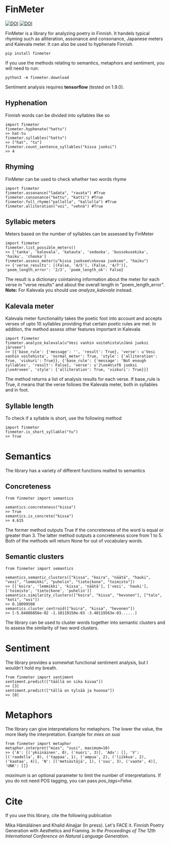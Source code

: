 # FinMeter

[![DOI](https://zenodo.org/badge/DOI/10.5281/zenodo.3474018.svg)](https://doi.org/10.5281/zenodo.3474018) [![DOI](https://zenodo.org/badge/DOI/10.5281/zenodo.3473456.svg)](https://doi.org/10.5281/zenodo.3473456)

FinMeter is a library for analyzing poetry in Finnish. It handels typical rhyming such as alliteration, assonance and consonance, Japanese meters and Kalevala meter. It can also be used to hyphenate Finnish.

	pip install finmeter

If you use the methods relating to semantics, metaphors and sentiment, you will need to run:

	python3 -m finmeter.download 

Sentiment analysis requires **tensorflow** (tested on 1.9.0).

## Hyphenation

Finnish words can be divided into syllables like so

	import finmeter
	finmeter.hyphenate("hattu")
	>> hat-tu
	finmeter.syllables("hattu")
	>> ["hat", "tu"]
	finmeter.count_sentence_syllables("kissa juoksi")
	>> 4

## Rhyming

FinMeter can be used to check whether two words rhyme

	import finmeter
	finmeter.assonance("ladata", "ravata") #True
	finmeter.consonance("kettu", "katti") #True
	finmeter.full_rhyme("pallolla", "kallolla") #True
	finmeter.alliteration("voi", "vehnä") #True

## Syllabic meters

Meters based on the number of syllables can be assessed by FinMeter

	import finmeter
	finmeter.list_possible_meters()
	>> ['tanka', 'kalevala', 'katauta', 'sedooka', 'bussokusekika', 'haiku', 'chooka']
	finmeter.assess_meter(u"kissa juoksee\nkovaa juoksee", "haiku")
	>> {'verse_results': [(False, '4/5'), (False, '4/7')], 'poem_length_error': '2/3', 'poem_length_ok': False}

The result is a dictionary cointaining information about the meter for each verse in "verse results" and about the overall length in "poem_length_error". **Note:** For Kalevala you should use *analyze_kalevala* instead.

## Kalevala meter

Kalevala meter functionality takes the poetic foot into account and accepts verses of upto 10 syllables providing that certain poetic rules are met. In addition, the method assess other features important in Kalevala

	import finmeter
	finmeter.analyze_kalevala(u"Vesi vanhin voitehista\nJänö juoksi järveen")
	>> [{'base_rule': {'message': '', 'result': True}, 'verse': u'Vesi vanhin voitehista', 'normal_meter': True, 'style': {'alliteration': True, 'viskuri': True}}, {'base_rule': {'message': 'Not enough syllables', 'result': False}, 'verse': u'J\xe4n\xf6 juoksi j\xe4rveen', 'style': {'alliteration': True, 'viskuri': True}}]

The method returns a list of analysis results for each verse. If base_rule is True, it means that the verse follows the Kalevala meter, both in syllables and in foot.

## Syllable length

To check if a syllable is short, use the following method

	import finmeter
	finmeter.is_short_syllable("tu") 
	>> True

# Semantics

The library has a variety of different functions realted to semantics

## Concreteness

	from finmeter import semantics

	semantics.concreteness("kissa")
	>> True
	semantics.is_concrete("kissa")
	>> 4.615

The former method outputs True if the concreteness of the word is equal or greater than 3. The latter method outputs a concreteness score from 1 to 5. Both of the methods will return None for out of vocabulary words.

## Semantic clusters

	from finmeter import semantics

	semantics.semantic_clusters(["kissa", "koira", "näätä", "hauki", "vesi", "lemmikki", "puhelin", "tieto|kone", "toimisto"])
	>> [['koira', 'lemmikki', 'kissa', 'näätä'], ['vesi', 'hauki'], ['toimisto', 'tieto|kone', 'puhelin']]
	semantics.similarity_clusters(["koira", "kissa", "hevonen"], ["talo", "koti", "ovi"])
	>> 0.18099508
	semantics.cluster_centroid(["koira", "kissa", "hevonen"])
	>> [-5.84886856e-02 -1.10119150e-03 -3.40119563e-03......]

The library can be used to cluster words together into semantic clusters and to assess the similarity of two word clusters.

# Sentiment

The library provides a somewhat functional sentiment analysis, but I wouldn't hold my breath.

	from finmeter import sentiment
	sentiment.predict(["täällä on sika kivaa"])
	>> [3]
	sentiment.predict(["tällä on tylsää ja huonoa"])
	>> [0]

# Metaphors

The library can give interpretations for metaphors. The lower the value, the more likely the interpretation. Example for *mies on susi*

	from finmeter import metaphor
	metaphor.interpret("mies", "susi", maximum=10)
	>> {'A': [('yksinäinen', 0), ('nuori', 3)], 'Adv': [], 'V': [('raadella', 0), ('tappaa', 1), ('ampua', 2), ('liikkua', 2), ('kaataa', 4)], 'N': [('metsästäjä', 1), ('suu', 3), ('vaate', 4)], 'UNK': []}

*maximum* is an optional parameter to limit the number of interpretations. If you do not need POS tagging, you can pass *pos_tags=False*.

# Cite

If you use this library, cite the following publication

Mika Hämäläinen and Khalid Alnajjar (In press). Let's FACE it. Finnish Poetry Generation with Aesthetics and Framing. In *the Proceedings of The 12th International Conference on Natural Language Generation*.
